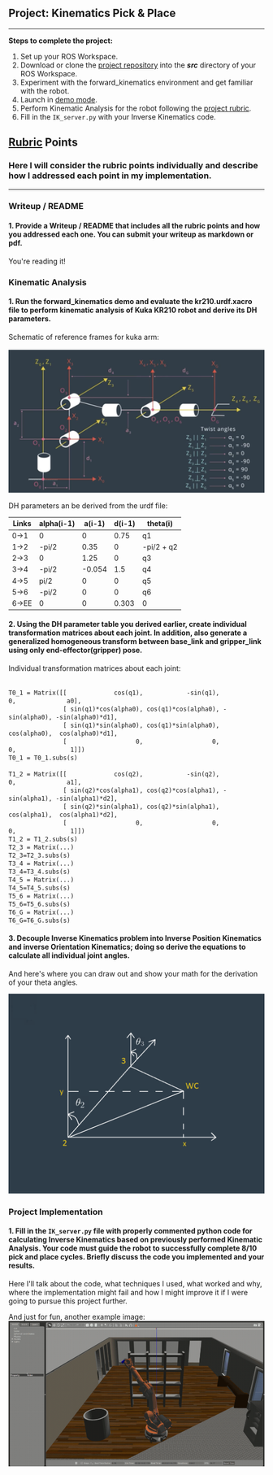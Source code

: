 ## Project: Kinematics Pick & Place

---


**Steps to complete the project:**  


1. Set up your ROS Workspace.
2. Download or clone the [project repository](https://github.com/udacity/RoboND-Kinematics-Project) into the ***src*** directory of your ROS Workspace.  
3. Experiment with the forward_kinematics environment and get familiar with the robot.
4. Launch in [demo mode](https://classroom.udacity.com/nanodegrees/nd209/parts/7b2fd2d7-e181-401e-977a-6158c77bf816/modules/8855de3f-2897-46c3-a805-628b5ecf045b/lessons/91d017b1-4493-4522-ad52-04a74a01094c/concepts/ae64bb91-e8c4-44c9-adbe-798e8f688193).
5. Perform Kinematic Analysis for the robot following the [project rubric](https://review.udacity.com/#!/rubrics/972/view).
6. Fill in the `IK_server.py` with your Inverse Kinematics code. 


[//]: # (Image References)

[image1]: ./misc_images/misc1.png
[image2]: ./misc_images/misc3.png
[image3]: ./misc_images/misc2.png

## [Rubric](https://review.udacity.com/#!/rubrics/972/view) Points
### Here I will consider the rubric points individually and describe how I addressed each point in my implementation.  

---
### Writeup / README

#### 1. Provide a Writeup / README that includes all the rubric points and how you addressed each one.  You can submit your writeup as markdown or pdf.  

You're reading it!

### Kinematic Analysis
#### 1. Run the forward_kinematics demo and evaluate the kr210.urdf.xacro file to perform kinematic analysis of Kuka KR210 robot and derive its DH parameters.

Schematic of reference frames for kuka arm:<br><br>
<img src="https://raw.githubusercontent.com/tessav/rnd-project2/master/misc_images/schematic.png?token=AKybhv4dLjD7HkFYdx8PW0xF1aQoIa-Qks5aMQoswA%3D%3D" />

DH parameters an be derived from the urdf file:<br>

Links | alpha(i-1) | a(i-1) | d(i-1) | theta(i)
--- | --- | --- | --- | ---
0->1 | 0 | 0 | 0.75 | q1 
1->2 | -pi/2 | 0.35 | 0 | -pi/2 + q2
2->3 | 0 | 1.25 | 0 | q3
3->4 |  -pi/2 | -0.054 | 1.5 | q4
4->5 | pi/2 | 0 | 0 | q5
5->6 | -pi/2 | 0 | 0 | q6
6->EE | 0 | 0 | 0.303 | 0

#### 2. Using the DH parameter table you derived earlier, create individual transformation matrices about each joint. In addition, also generate a generalized homogeneous transform between base_link and gripper_link using only end-effector(gripper) pose.

Individual transformation matrices about each joint:<br><br>
```
T0_1 = Matrix([[             cos(q1),            -sin(q1),            0,              a0],
               [ sin(q1)*cos(alpha0), cos(q1)*cos(alpha0), -sin(alpha0), -sin(alpha0)*d1],
               [ sin(q1)*sin(alpha0), cos(q1)*sin(alpha0),  cos(alpha0),  cos(alpha0)*d1],
               [                   0,                   0,            0,               1]])
T0_1 = T0_1.subs(s)

T1_2 = Matrix([[             cos(q2),            -sin(q2),            0,              a1],
               [ sin(q2)*cos(alpha1), cos(q2)*cos(alpha1), -sin(alpha1), -sin(alpha1)*d2],
               [ sin(q2)*sin(alpha1), cos(q2)*sin(alpha1),  cos(alpha1),  cos(alpha1)*d2],
               [                   0,                   0,            0,               1]])
T1_2 = T1_2.subs(s)
T2_3 = Matrix(...)
T2_3=T2_3.subs(s)
T3_4 = Matrix(...)
T3_4=T3_4.subs(s)
T4_5 = Matrix(...)
T4_5=T4_5.subs(s)
T5_6 = Matrix(...)
T5_6=T5_6.subs(s)
T6_G = Matrix(...)
T6_G=T6_G.subs(s)
```


#### 3. Decouple Inverse Kinematics problem into Inverse Position Kinematics and inverse Orientation Kinematics; doing so derive the equations to calculate all individual joint angles.

And here's where you can draw out and show your math for the derivation of your theta angles. 

![alt text][image2]

### Project Implementation

#### 1. Fill in the `IK_server.py` file with properly commented python code for calculating Inverse Kinematics based on previously performed Kinematic Analysis. Your code must guide the robot to successfully complete 8/10 pick and place cycles. Briefly discuss the code you implemented and your results. 


Here I'll talk about the code, what techniques I used, what worked and why, where the implementation might fail and how I might improve it if I were going to pursue this project further.  


And just for fun, another example image:
![alt text][image3]


